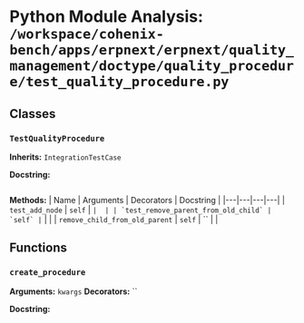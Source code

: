 # Python Module Analysis: `/workspace/cohenix-bench/apps/erpnext/erpnext/quality_management/doctype/quality_procedure/test_quality_procedure.py`

## Classes

### `TestQualityProcedure`
**Inherits:** `IntegrationTestCase`


**Docstring:**
```

```

**Methods:**
| Name | Arguments | Decorators | Docstring |
|---|---|---|---|
| `test_add_node` | `self` | `` |  |
| `test_remove_parent_from_old_child` | `self` | `` |  |
| `remove_child_from_old_parent` | `self` | `` |  |





## Functions

### `create_procedure`
**Arguments:** `kwargs`
**Decorators:** ``

**Docstring:**
```

```

